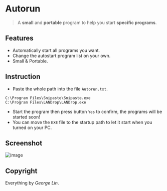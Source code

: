 # Autorun
> A **small** and **portable** program to help you start **specific programs**. 
## Features
- Automatically start all programs you want. 
- Change the autostart program list on your own. 
- Small & Portable. 
## Instruction
- Paste the whole path into the file `Autorun.txt`. 
```
C:\Program Files\Snipaste\Snipaste.exe
C:\Program Files\LANDrop\LANDrop.exe
```
- Start the program then press button `Yes` to confirm, the programs will be started soon! 
- You can move the `EXE` file to the startup path to let it start when you turned on your PC. 
## Screenshot
![image](https://user-images.githubusercontent.com/86717650/168471851-df6ea12f-5b47-43a9-aa84-0331e355a268.png)
## Copyright
Everything by *George Lin*. 
